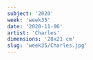 ```yaml
---
subject: '2020'
week: 'week35'
date: '2020-11-06'
artist: 'Charles'
dimensions: '28x21 cm'
slug: 'week35/Charles.jpg'
---
```

